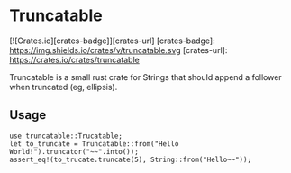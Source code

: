 # Truncatable

[![Crates.io][crates-badge]][crates-url]
[crates-badge]: https://img.shields.io/crates/v/truncatable.svg
[crates-url]: https://crates.io/crates/truncatable

Truncatable is a small rust crate for Strings that should append a follower when truncated (eg, ellipsis).

## Usage

```
use truncatable::Trucatable;
let to_truncate = Truncatable::from("Hello World!").truncator("~~".into());
assert_eq!(to_trucate.truncate(5), String::from("Hello~~"));
```
